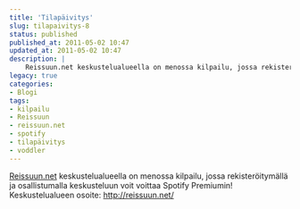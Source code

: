 ```yaml
---
title: 'Tilapäivitys'
slug: tilapaivitys-8
status: published
published_at: 2011-05-02 10:47
updated_at: 2011-05-02 10:47
description: |
    Reissuun.net keskustelualueella on menossa kilpailu, jossa rekisteröitymällä ja osallistumalla keskusteluun voit voittaa Spotify Premiumin! Keskustelualueen osoite: http://reissuun.net/
legacy: true
categories:
- Blogi
tags:
- kilpailu
- Reissuun
- reissuun.net
- spotify
- tilapäivitys
- voddler
---
```


<p><a href="http://reissuun.net/" target="_blank">Reissuun.net</a> keskustelualueella on menossa kilpailu, jossa rekisteröitymällä ja osallistumalla keskusteluun voit voittaa Spotify Premiumin! Keskustelualueen osoite: <a href="http://reissuun.net/" target="_blank">http://reissuun.net/</a></p>